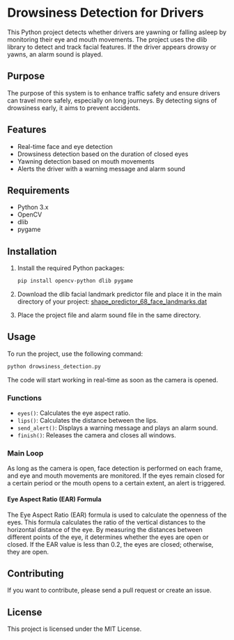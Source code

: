 # Drowsiness Detection for Drivers
This Python project detects whether drivers are yawning or falling asleep by monitoring their eye and mouth movements. The project uses the dlib library to detect and track facial features. If the driver appears drowsy or yawns, an alarm sound is played.

## Purpose
The purpose of this system is to enhance traffic safety and ensure drivers can travel more safely, especially on long journeys. By detecting signs of drowsiness early, it aims to prevent accidents.

## Features
- Real-time face and eye detection
- Drowsiness detection based on the duration of closed eyes
- Yawning detection based on mouth movements
- Alerts the driver with a warning message and alarm sound

## Requirements
- Python 3.x
- OpenCV
- dlib
- pygame

## Installation
1. Install the required Python packages:
    ```bash
    pip install opencv-python dlib pygame
    ```
2. Download the dlib facial landmark predictor file and place it in the main directory of your project:
    [shape_predictor_68_face_landmarks.dat](http://dlib.net/files/shape_predictor_68_face_landmarks.dat.bz2)

3. Place the project file and alarm sound file in the same directory.

## Usage
To run the project, use the following command:
```bash
python drowsiness_detection.py
```
The code will start working in real-time as soon as the camera is opened.

### Functions
- `eyes()`: Calculates the eye aspect ratio.
- `lips()`: Calculates the distance between the lips.
- `send_alert()`: Displays a warning message and plays an alarm sound.
- `finish()`: Releases the camera and closes all windows.

### Main Loop
As long as the camera is open, face detection is performed on each frame, and eye and mouth movements are monitored. If the eyes remain closed for a certain period or the mouth opens to a certain extent, an alert is triggered.
#### Eye Aspect Ratio (EAR) Formula
The Eye Aspect Ratio (EAR) formula is used to calculate the openness of the eyes. This formula calculates the ratio of the vertical distances to the horizontal distance of the eye. By measuring the distances between different points of the eye, it determines whether the eyes are open or closed. If the EAR value is less than 0.2, the eyes are closed; otherwise, they are open.
[](images.assest\EAR.png)
[](images.assest\eye.png)


## Contributing
If you want to contribute, please send a pull request or create an issue.

## License
This project is licensed under the MIT License.
